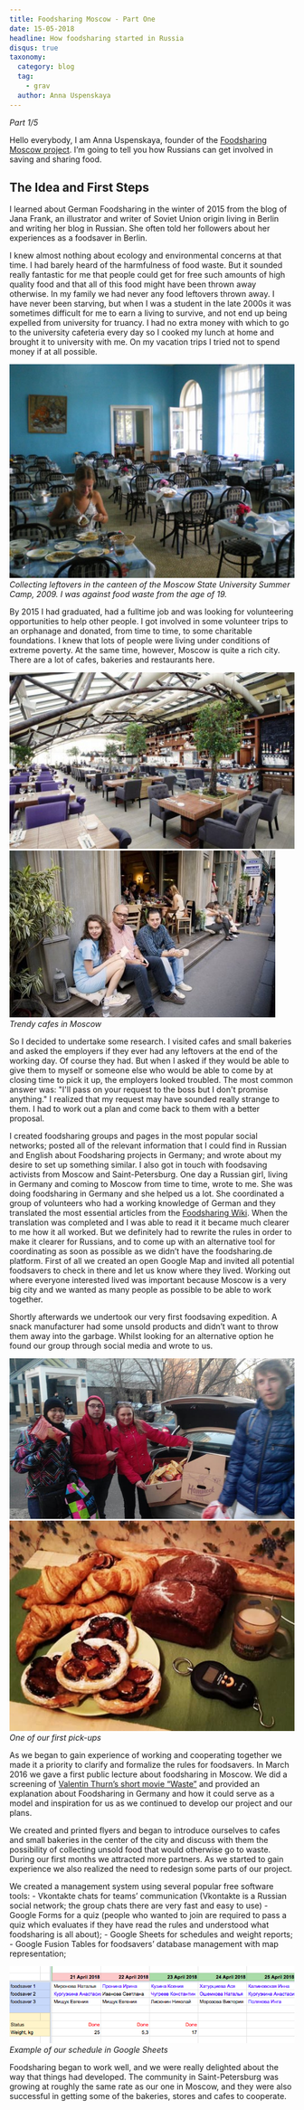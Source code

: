 ```yaml
---
title: Foodsharing Moscow - Part One
date: 15-05-2018
headline: How foodsharing started in Russia
disqus: true
taxonomy:
  category: blog
  tag:
    - grav
  author: Anna Uspenskaya
---
```

*Part 1/5*

Hello everybody, I am Anna Uspenskaya, founder of the [Foodsharing Moscow project](https://foodsharing.ru). I’m going to tell you how Russians can get involved in saving and sharing food.

## The Idea and First Steps

I learned about German Foodsharing in the winter of 2015 from the blog of Jana Frank, an illustrator and writer of Soviet Union origin living in Berlin and writing her blog in Russian. She often told her followers about her experiences as a foodsaver in Berlin.

I knew almost nothing about ecology and environmental concerns at that time. I had barely heard of the harmfulness of food waste. But it sounded really fantastic for me that people could get for free such amounts of high quality food and that all of this food might have been thrown away otherwise. In my family we had never any food leftovers thrown away. I have never been starving, but when I was a student in the late 2000s it was sometimes difficult for me to earn a living to survive, and not end up being expelled from university for truancy. I had no extra money with which to go to the university cafeteria every day so I cooked my lunch at home and brought it to university with me. On my vacation trips I tried not to spend money if at all possible.

![](canteen.jpg) *Collecting leftovers in the canteen of the Moscow State University Summer Camp, 2009. I was against food waste from the age of 19.*

By 2015 I had graduated, had a fulltime job and was looking for volunteering opportunities to help other people. I got involved in some volunteer trips to an orphanage and donated, from time to time, to some charitable foundations. I knew that lots of people were living under conditions of extreme poverty. At the same time, however, Moscow is quite a rich city. There are a lot of cafes, bakeries and restaurants here.

![](trendycafe1.jpg) ![](trendycafe2.jpg) *Trendy cafes in Moscow*

So I decided to undertake some research. I visited cafes and small bakeries and asked the employers if they ever had any leftovers at the end of the working day. Of course they had. But when I asked if they would be able to give them to myself or someone else who would be able to come by at closing time to pick it up, the employers looked troubled. The most common answer was: "I'll pass on your request to the boss but I don't promise anything." I realized that my request may have sounded really strange to them. I had to work out a plan and come back to them with a better proposal.

I created foodsharing groups and pages in the most popular social networks; posted all of the relevant information that I could find in Russian and English about Foodsharing projects in Germany; and wrote about my desire to set up something similar. I also got in touch with foodsaving activists from Moscow and Saint-Petersburg. One day a Russian girl, living in Germany and coming to Moscow from time to time, wrote to me. She was doing foodsharing in Germany and she helped us a lot. She coordinated a group of volunteers who had a working knowledge of German and they translated the most essential articles from the [Foodsharing Wiki](https://wiki.foodsharing.de/Hauptseite). When the translation was completed and I was able to read it it became much clearer to me how it all worked. But we definitely had to rewrite the rules in order to make it clearer for Russians, and to come up with an alternative tool for coordinating as soon as possible as we didn’t have the foodsharing.de platform. First of all we created an open Google Map and invited all potential foodsavers to check in there and let us know where they lived. Working out where everyone interested lived was important because Moscow is a very big city and we wanted as many people as possible to be able to work together.

Shortly afterwards we undertook our very first foodsaving expedition. A snack manufacturer had some unsold products and didn’t want to throw them away into the garbage. Whilst looking for an alternative option he found our group through social media and wrote to us.

![](1stpickup1.jpg) ![](1stpickup2.jpg) *One of our first pick-ups*

As we began to gain experience of working and cooperating together we made it a priority to clarify and formalize the rules for foodsavers. In March 2016 we gave a first public lecture about foodsharing in Moscow. We did a screening of [Valentin Thurn’s short movie “Waste”](https://www.youtube.com/watch?v=VaouOWx3Bmo) and provided an explanation about Foodsharing in Germany and how it could serve as a model and inspiration for us as we continued to develop our project and our plans.

We created and printed flyers and began to introduce ourselves to cafes and small bakeries in the center of the city and discuss with them the possibility of collecting unsold food that would otherwise go to waste. During our first months we attracted more partners. As we started to gain experience we also realized the need to redesign some parts of our project.

We created a management system using several popular free software tools: - Vkontakte chats for teams’ communication (Vkontakte is a Russian social network; the group chats there are very fast and easy to use) - Google Forms for a quiz (people who wanted to join are required to pass a quiz which evaluates if they have read the rules and understood what foodsharing is all about); - Google Sheets for schedules and weight reports; - Google Fusion Tables for foodsavers’ database management with map representation;

![](spreadsheet.jpg) *Example of our schedule in Google Sheets*

Foodsharing began to work well, and we were really delighted about the way that things had developed. The community in Saint-Petersburg was growing at roughly the same rate as our one in Moscow, and they were also successful in getting some of the bakeries, stores and cafes to cooperate.